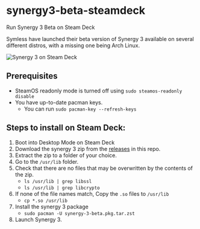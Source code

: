 # synergy3-beta-steamdeck
Run Synergy 3 Beta on Steam Deck

Symless have launched their beta version of Synergy 3 available on several different distros, with a missing one being Arch Linux.

![Synergy 3 on Steam Deck](https://m.jrdn.dev/LuHu3t1K "Synergy 3 on Steam Deck")

## Prerequisites
- SteamOS readonly mode is turned off using `sudo steamos-readonly disable`
- You have up-to-date pacman keys. 
  - You can run `sudo pacman-key --refresh-keys`

## Steps to install on Steam Deck:
1. Boot into Desktop Mode on Steam Deck
2. Download the synergy 3 zip from the [releases](https://github.com/jordanwalster/synergy3-beta-steamdeck/releases) in this repo.
3. Extract the zip to a folder of your choice.
4. Go to the `/usr/lib` folder.
5. Check that there are no files that may be overwritten by the contents of the zip.
   -  `ls /usr/lib | grep libssl`
   - `ls /usr/lib | grep libcrypto`
6. If none of the file names match, Copy the `.so` files to `/usr/lib`
   - `cp *.so /usr/lib`
7. Install the synergy 3 package
   - `sudo pacman -U synergy-3-beta.pkg.tar.zst`
8. Launch Synergy 3.

